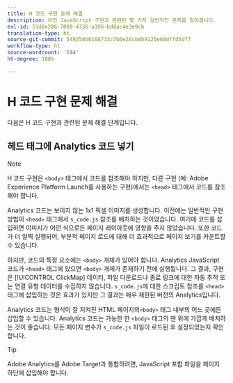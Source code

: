 ```yaml
---
title: H 코드 구현 문제 해결
description: 이전 JavaScript 구현과 관련된 몇 가지 일반적인 문제를 알아봅니다.
exl-id: 51d6e286-7008-4736-a196-bd8ac4e3e9cb
translation-type: ht
source-git-commit: 549258b0168733c7b0e28cb8b9125e68dffd5df7
workflow-type: ht
source-wordcount: '244'
ht-degree: 100%

---
```


# H 코드 구현 문제 해결

다음은 H 코드 구현과 관련된 문제 해결 단계입니다.

## 헤드 태그에 Analytics 코드 넣기

>[!NOTE]
>
>H 코드 구현은 `<body>` 태그에서 코드를 참조해야 하지만, 다른 구현 (예: Adobe Experience Platform Launch를 사용하는 구현)에서는 `<head>` 태그에서 코드를 참조해야 합니다.

Analytics 코드는 보이지 않는 1x1 픽셀 이미지를 생성합니다. 이전에는 일반적인 구현 방법이 `<head>` 태그에서 `s_code.js` 참조를 배치하는 것이었습니다. 여기에 코드를 삽입하면 이미지가 어떤 식으로든 페이지 레이아웃에 영향을 주지 않았습니다. 또한 코드가 더 일찍 실행되어, 부분적 페이지 로드에 대해 더 효과적으로 페이지 보기를 카운트할 수 있습니다.

하지만, 코드의 특정 요소에는 `<body>` 개체가 있어야 합니다. Analytics JavaScript 코드가 `<head>` 태그에 있으면 `<body>` 개체가 존재하기 전에 실행됩니다. 그 결과, 구현은 [!UICONTROL ClickMap] 데이터, 파일 다운로드나 종료 링크에 대한 자동 추적 또는 연결 유형 데이터를 수집하지 않습니다. `s_code.js`에 대한 스크립트 참조를 `<head>` 태그에 삽입하는 것은 효과가 있지만 그 결과는 매우 제한된 버전의 Analytics입니다.

Analytics 코드는 형식이 잘 지켜진 HTML 페이지의`<body>` 태그 내부의 어느 곳에든 삽입할 수 있습니다. Analytics 코드는 가능한 한 `<body>` 태그의 맨 위에 가깝게 배치하는 것이 좋습니다. 모든 페이지 변수가 `s_code.js` 파일이 로드된 후 설정되었는지 확인합니다.

>[!TIP]
>
>Adobe Analytics를 Adobe Target과 통합하려면, JavaScript 포함 파일을 페이지 하단에 삽입해야 합니다.

